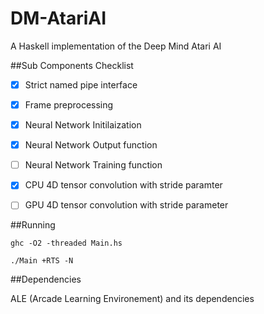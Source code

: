 DM-AtariAI
==========
A Haskell implementation of the Deep Mind Atari AI

##Sub Components Checklist

- [X] Strict named pipe interface
- [X] Frame preprocessing
- [X] Neural Network Initilaization
- [X] Neural Network Output function
- [ ] Neural Network Training function
- [X] CPU 4D tensor convolution with stride paramter
- [ ] GPU 4D tensor convolution with stride parameter


##Running

```ghc -O2 -threaded Main.hs```

```./Main +RTS -N```

##Dependencies

ALE (Arcade Learning Environement) and its dependencies
